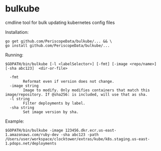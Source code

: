 # bulkube
cmdline tool for bulk updating kubernetes config files

Installation:
```
go get github.com/PeriscopeData/bulkube/... && \
go install github.com/PeriscopeData/bulkube/...
```


Running:
```
$GOPATH/bin/bulkube [-l <labelSelector>] [-fmt] [-image <repo/name>] [-sha abc123]  <dir-or-file>

  -fmt
    	Reformat even if version does not change.
  -image string
    	Image to modify. Only modifies containers that match this image/repository. If @sha256: is included, will use that as sha.
  -l string
    	Filter deployments by label.
  -sha string
    	Set image version by sha.
```

Example: 
```
$GOPATH/bin/bulkube -image 123456.dkr.ecr.us-east-1.amazonaws.com/ruby-dev -sha abc123 -path /Users/user/workspace/clocktower/extras/kube/k8s.staging.us-east-1.pdops.net/deployments
```
